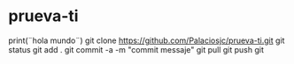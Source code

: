 # prueva-ti
print(¨hola mundo¨)
git clone https://github.com/Palaciosjc/prueva-ti.git
git status
git add .
git commit -a -m "commit messaje"
git pull 
git push
 git